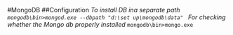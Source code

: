 
#MongoDB
##Configuration
*To install DB ina separate path <br>
`mongodb\bin>mongod.exe --dbpath "d:\set up\mongodb\data" `
For checking whether the Mongo db properly installed*
`mongodb\bin>mongo.exe`
